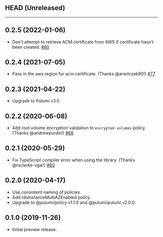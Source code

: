 ## HEAD (Unreleased)

---

## 0.2.5 (2022-01-06)

- Don't attempt to retrieve ACM certificate from AWS if certificate hasn't been created.
  [#80](https://github.com/pulumi/pulumi-policy-aws/pull/80)

## 0.2.4 (2021-07-05)

- Pass in the aws region for acm certificate. (Thanks @arwilczek90!)
  [#77](https://github.com/pulumi/pulumi-policy-aws/issues/77)

## 0.2.3 (2021-04-22)

- Upgrade to Pulumi v3.0

## 0.2.2 (2020-06-08)

- Add root volume encryption validation to `encrypted-volumes` policy. (Thanks @andrewpurdin!)
  [#68](https://github.com/pulumi/pulumi-policy-aws/pull/68)

## 0.2.1 (2020-05-29)

- Fix TypeScript compiler error when using the library. (Thanks @rsclarke-vgw!)
  [#60](https://github.com/pulumi/pulumi-policy-aws/pull/60)

## 0.2.0 (2020-04-17)

- Use consistent naming of policies.
- Add rdsInstanceMultiAZEnabled policy.
- Upgrade to @pulumi/policy v1.1.0 and @pulumi/pulumi v2.0.0.

## 0.1.0 (2019-11-26)

- Initial preview release.

